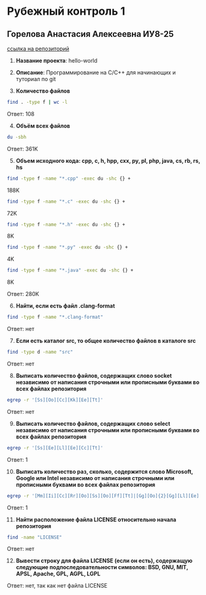 Рубежный контроль 1
===================

Горелова Анастасия Алексеевна ИУ8-25
------------------------------------

[ссылка на репозиторий](https://github.com/Dashark/hello-world)

1) **Название проекта**: hello-world 

2) **Описание**: Программирование на C/C++ для начинающих и туториал по git

3) **Количество файлов**
```bash
find . -type f | wc -l
```
Ответ: 108

4) **Объём всех файлов**
```bash
du -sbh
```
Ответ: 361K

5) **Объем исходного кода: cpp, c, h, hpp, cxx, py, pl, php, java, cs, rb, rs, hs**
```bash
find -type f -name "*.cpp" -exec du -shc {} +
```
188K
```bash
find -type f -name "*.c" -exec du -shc {} +
```
72K
```bash
find -type f -name "*.h" -exec du -shc {} +
```
8K
```bash
find -type f -name "*.py" -exec du -shc {} +
```
4K
```bash
find -type f -name "*.java" -exec du -shc {} +
```
8K

Ответ: 280K

6) **Найти, если есть файл .clang-format**
```bash
find -type f -name "*.clang-format"
```
Ответ: нет

7) **Если есть каталог src, то общее количество файлов в каталоге src**
```bash
find -type d -name "src"
```
Ответ: нет

8) **Выписать количество файлов, содержащих слово socket независимо от написания строчными или прописными буквами во всех файлах репозитория**
```bash
egrep -r '[Ss][Oo][Cc][Kk][Ee][Tt]'
```
Ответ: нет

9) **Выписать количество файлов, содержащих слово select независимо от написания строчными или прописными буквами во всех файлах репозитория**
```bash
egrep -r '[Ss][Ee][Ll][Ee][Cc][Tt]'
```
Ответ: 1

10) **Выписать количество раз, сколько, содержится слово Microsoft, Google или Intel независимо от написания строчными или прописными буквами во всех файлах репозитория**
```bash
egrep -r '[Mm][Ii][Cc][Rr][Oo][Ss][Oo][Ff][Tt]|[Gg][Oo]{2}[Gg][Ll][Ee]|[Ii][Nn][Tt][Ee][Ll]'
```
Ответ: 1

11) **Найти расположение файла LICENSE относительно начала репозитория**
```bash
find -name "LICENSE"
```
Ответ: нет

12) **Вывести строку для файла LICENSE (если он есть), содержащую следующие подпоследовательности символов: BSD, GNU, MIT, APSL, Apache, GPL, AGPL, LGPL**

Ответ: нет, так как нет файла LICENSE
